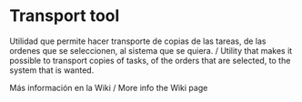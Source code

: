 # Transport tool  
Utilidad que permite hacer transporte de copias de las tareas, de las ordenes que se seleccionen, al sistema que se quiera. / Utility that makes it possible to transport copies of tasks, of the orders that are selected, to the system that is wanted.

Más información en la Wiki / More info the Wiki page
